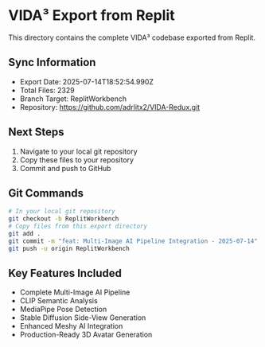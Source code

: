 # VIDA³ Export from Replit

This directory contains the complete VIDA³ codebase exported from Replit.

## Sync Information
- Export Date: 2025-07-14T18:52:54.990Z
- Total Files: 2329
- Branch Target: ReplitWorkbench
- Repository: https://github.com/adrlitx2/VIDA-Redux.git

## Next Steps
1. Navigate to your local git repository
2. Copy these files to your repository
3. Commit and push to GitHub

## Git Commands
```bash
# In your local git repository
git checkout -b ReplitWorkbench
# Copy files from this export directory
git add .
git commit -m "feat: Multi-Image AI Pipeline Integration - 2025-07-14"
git push -u origin ReplitWorkbench
```

## Key Features Included
- Complete Multi-Image AI Pipeline
- CLIP Semantic Analysis
- MediaPipe Pose Detection
- Stable Diffusion Side-View Generation
- Enhanced Meshy AI Integration
- Production-Ready 3D Avatar Generation

